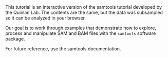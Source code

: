<script>
import Link from "$components/Link.svelte";
import Alert from "$components/Alert.svelte";
</script>

<Alert>
	This tutorial is an interactive version of the <Link href="http://quinlanlab.org/tutorials/samtools/samtools.html">samtools tutorial</Link> developed by the <Link href="http://quinlanlab.org/">Quinlan Lab</Link>. The contents are the same, but the data was subsampled so it can be analyzed in your browser.
</Alert>

Our goal is to work through examples that demonstrate how to explore, process and manipulate SAM and BAM files with the `samtools` software package.

For future reference, use the samtools <Link href="http://www.htslib.org/doc/samtools.html">documentation</Link>.
